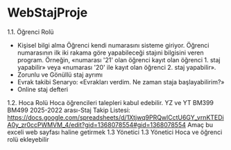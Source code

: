 # WebStajProje

1.1. Öğrenci Rolü
* Kişisel bilgi alma 
Öğrenci kendi numarasını sisteme giriyor. Öğrenci numarasının ilk iki rakama göre yapabileceği stajıni bilgisini veren program. Örneğin, «numarası '21' olan öğrenci kayıt olan öğrenci 1. staj yapabilir» veya «numarası '20' ile kayıt olan öğrenci 2. staj yapabilir».  
* Zorunlu ve Gönüllü staj ayrımı
* Evrak takibi
Senaryo: «Evrakları verdim. Ne zaman staja başlayabilirim?»
* Online staj defteri

1.2. Hoca Rolü
Hoca öğrencileri talepleri kabul edebilir.
YZ ve YT
BM399
BM499
2025-2022 arası-Staj Takip Listesi: https://docs.google.com/spreadsheets/d/1Xtjwq9PRQwlCctU6GY_vrnKTEDiA0y_zr0ccPWMVM_4/edit?gid=1368078554#gid=1368078554 
Amaç bu exceli web sayfası haline getirmek
1.3 Yönetici
1.3 Yönetici
Hoca ve öğrenci rolü ekleyebilir
